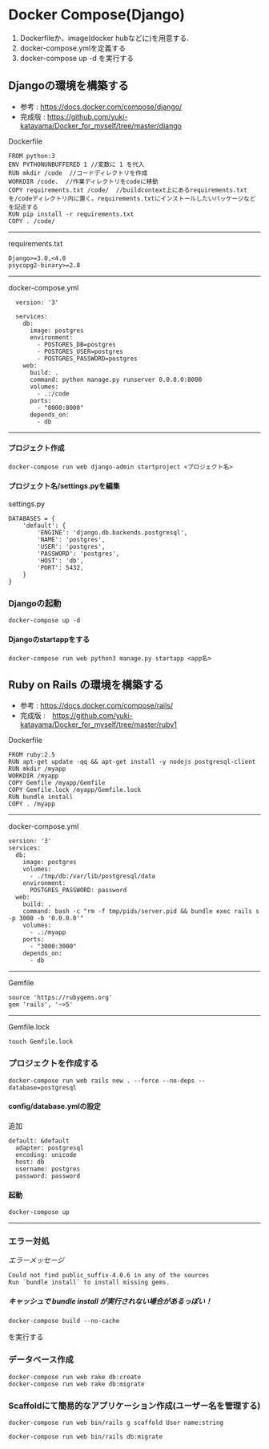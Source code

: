 # Docker Compose(Django)
1. Dockerfileか、image(docker hubなどに)を用意する.
2. docker-compose.ymlを定義する
3. docker-compose up -d を実行する

## Djangoの環境を構築する
+ 参考 : https://docs.docker.com/compose/django/
+ 完成版 : https://github.com/yuki-katayama/Docker_for_myself/tree/master/django

Dockerfile
```
FROM python:3
ENV PYTHONUNBUFFERED 1 //変数に 1 を代入
RUN mkdir /code  //コードディレクトリを作成
WORKDIR /code.  //作業ディレクトリをcodeに移動
COPY requirements.txt /code/  //buildcontext上にあるrequirements.txtを/codeディレクトリ内に置く。requirements.txtにインストールしたいパッケージなどを記述する
RUN pip install -r requirements.txt 
COPY . /code/
```
---
requirements.txt
```
Django>=3.0,<4.0
psycopg2-binary>=2.8
```
---
docker-compose.yml
```
  version: '3'
    
  services:
    db:
      image: postgres
      environment:
        - POSTGRES_DB=postgres
        - POSTGRES_USER=postgres
        - POSTGRES_PASSWORD=postgres
    web:
      build: .
      command: python manage.py runserver 0.0.0.0:8000
      volumes:
        - .:/code
      ports:
        - "8000:8000"
      depends_on:
        - db
```
---
#### プロジェクト作成
```
docker-compose run web django-admin startproject <プロジェクト名>
```

#### プロジェクト名/settings.pyを編集
settings.py
```
DATABASES = {
    'default': {
        'ENGINE': 'django.db.backends.postgresql',
        'NAME': 'postgres',
        'USER': 'postgres',
        'PASSWORD': 'postgres',
        'HOST': 'db',
        'PORT': 5432,
    }
}
```

### Djangoの起動
```
docker-compose up -d 
```

#### Djangoのstartappをする
```
docker-compose run web python3 manage.py startapp <app名>
```

## Ruby on Rails の環境を構築する
+ 参考 : https://docs.docker.com/compose/rails/
+ 完成版 :　https://github.com/yuki-katayama/Docker_for_myself/tree/master/ruby1

Dockerfile
```
FROM ruby:2.5
RUN apt-get update -qq && apt-get install -y nodejs postgresql-client
RUN mkdir /myapp
WORKDIR /myapp
COPY Gemfile /myapp/Gemfile
COPY Gemfile.lock /myapp/Gemfile.lock
RUN bundle install
COPY . /myapp
```
---
docker-compose.yml
```
version: '3'
services:
  db:
    image: postgres
    volumes:
      - ./tmp/db:/var/lib/postgresql/data
    environment:
      POSTGRES_PASSWORD: password
  web:
    build: .
    command: bash -c "rm -f tmp/pids/server.pid && bundle exec rails s -p 3000 -b '0.0.0.0'"
    volumes:
      - .:/myapp
    ports:
      - "3000:3000"
    depends_on:
      - db
```
---
Gemfile
```
source 'https://rubygems.org'
gem 'rails', '~>5'
```
---
Gemfile.lock
```
touch Gemfile.lock
```

### プロジェクトを作成する
```
docker-compose run web rails new . --force --no-deps --database=postgresql
```

#### config/database.ymlの設定
追加
```
default: &default
  adapter: postgresql
  encoding: unicode
  host: db
  username: postgres
  password: password
```

#### 起動
```
docker-compose up
```
---
### エラー対処
*エラーメッセージ*
 ```
Could not find public_suffix-4.0.6 in any of the sources
Run `bundle install` to install missing gems.
```
##### キャッシュで bundle install が実行されない場合があるっぽい！
```
docker-compose build --no-cache 
```
を実行する
### データベース作成
```
docker-compose run web rake db:create
docker-compose run web rake db:migrate
```
### Scaffoldにて簡易的なアプリケーション作成(ユーザー名を管理する)
```
docker-compose run web bin/rails g scaffold User name:string
```
```
docker-compose run web bin/rails db:migrate
```

